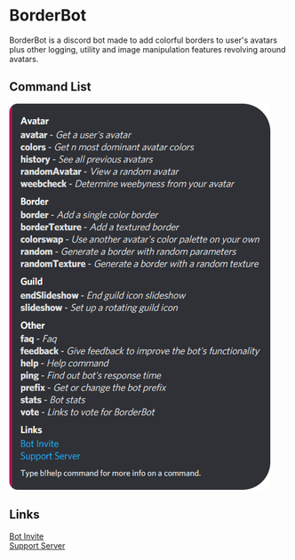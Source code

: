 # BorderBot

BorderBot is a discord bot made to add colorful borders to user's avatars plus other logging, utility and image manipulation features revolving around avatars.

## Command List

![help](help.png)

## Links

[Bot Invite](https://discordapp.com/oauth2/authorize?&client_id=559008680268267528&scope=bot&permissions=536996960)\
[Support Server](https://discord.gg/Dy3anFM)

